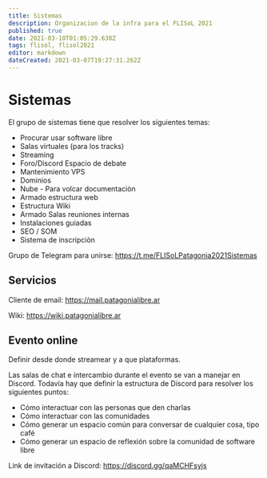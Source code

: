 ```yaml
---
title: Sistemas
description: Organizacion de la infra para el FLISoL 2021
published: true
date: 2021-03-10T01:05:29.638Z
tags: flisol, flisol2021
editor: markdown
dateCreated: 2021-03-07T19:27:31.262Z
---
```


# Sistemas

El grupo de sistemas tiene que resolver los siguientes temas:

* Procurar usar software libre
* Salas virtuales (para los tracks)
* Streaming
* Foro/Discord Espacio de debate
* Mantenimiento VPS
* Dominios
* Nube - Para volcar documentaciòn
* Armado estructura web
* Estructura Wiki
* Armado Salas reuniones internas
* Instalaciones guiadas
* SEO / SOM
* Sistema de inscripciòn 


Grupo de Telegram para unirse: https://t.me/FLISoLPatagonia2021Sistemas

## Servicios

Cliente de email: https://mail.patagonialibre.ar

Wiki: https://wiki.patagonialibre.ar

## Evento online

Definir desde donde streamear y a que plataformas.

Las salas de chat e intercambio durante el evento se van a manejar en Discord. Todavía hay que definir la estructura de Discord para resolver los siguientes puntos:

* Cómo interactuar con las personas que den charlas
* Cómo interactuar con las comunidades
* Cómo generar un espacio común para conversar de cualquier cosa, tipo café
* Cómo generar un espacio de reflexión sobre la comunidad de software libre

Link de invitación a Discord:  https://discord.gg/qaMCHFsyjs
